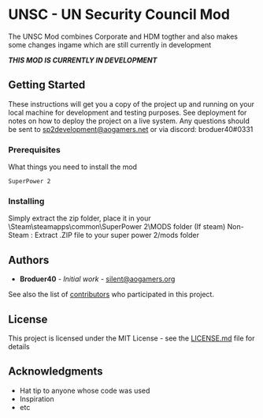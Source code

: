 # UNSC - UN Security Council Mod

The UNSC Mod combines Corporate and HDM togther and also makes some changes ingame which are still currently in development 


***THIS MOD IS CURRENTLY IN DEVELOPMENT***
## Getting Started

These instructions will get you a copy of the project up and running on your local machine for development and testing purposes. 
See deployment for notes on how to deploy the project on a live system.
Any questions should be sent to sp2development@aogamers.net or via discord: broduer40#0331

### Prerequisites

What things you need to install the mod

```
SuperPower 2 
```

### Installing

Simply extract the zip folder, place it in your \Steam\steamapps\common\SuperPower 2\MODS folder (If steam) 
Non-Steam : Extract .ZIP file to your super power 2/mods folder


## Authors

* **Broduer40** - *Initial work* - silent@aogamers.org

See also the list of [contributors](https://github.com/broduer40/unsc/graphs/contributors) who participated in this project.

## License

This project is licensed under the MIT License - see the [LICENSE.md](LICENSE.md) file for details

## Acknowledgments

* Hat tip to anyone whose code was used
* Inspiration
* etc
